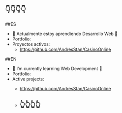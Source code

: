 ## 👇👇👇👇

<!--
**ECiro8/ECiro8** is a ✨ _special_ ✨ repository because its `README.md` (this file) appears on your GitHub profile.

Here are some ideas to get you started:

- 🔭 I’m currently working on ...
 ...
- 👯 I’m looking to collaborate on ...
- 🤔 I’m looking for help with ...
- 💬 Ask me about ...
- 📫 How to reach me: ...
- 😄 Pronouns: ...
- ⚡ Fun fact: ...
-->
##ES
- 🌱 Actualmente estoy aprendiendo Desarrollo Web 🌱
- Portfolio:
- Proyectos activos:
   - https://github.com/AndresStan/CasinoOnline


##EN
- 🌱 I’m currently learning Web Development 🌱
- Portfolio:
- Active projects:
  - https://github.com/AndresStan/CasinoOnline
 
  - ## 👆👆👆👆

